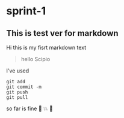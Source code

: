# sprint-1

## This is test ver for markdown

Hi this is my fisrt markdown text
>hello Scipio

I've used 
```
git add
git commit -m
git push
git pull
```
so far is fine 
:camel: :boom: :dog: 